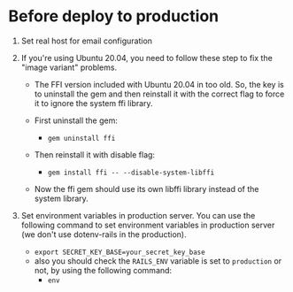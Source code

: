 # Before deploy to production

1. Set real host for email configuration
2. If you're using Ubuntu 20.04, you need to follow these step to fix the "image variant" problems. 

    - The FFI version included with Ubuntu 20.04 in too old. So, the key is to uninstall the gem and then reinstall it with the correct flag to force it to ignore the system ffi library.

    - First uninstall the gem:
      - `gem uninstall ffi`

    - Then reinstall it with disable flag:
      - `gem install ffi -- --disable-system-libffi`

    - Now the ffi gem should use its own libffi library instead of the system library.
3. Set environment variables in production server. You can use the following command to set environment variables in production server (we don't use dotenv-rails in the production).
    - `export SECRET_KEY_BASE=your_secret_key_base`
    - also you should check the `RAILS_ENV` variable is set to `production` or not, by using the following command:
      - `env`